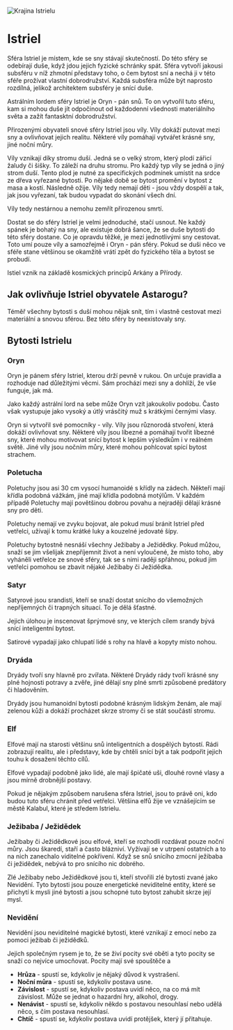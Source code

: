 ![Krajina Istrielu](istriel.png)

# Istriel

Sféra Istriel je místem, kde se sny stávají skutečností. Do této sféry se odebírají duše, když jdou jejich fyzické schránky spát. Sféra vytvoří jakousi subsféru v níž zhmotní představy toho, o čem bytost sní a nechá ji v této sféře prožívat vlastní dobrodružství. Každá subsféra může být naprosto rozdílná, jelikož architektem subsféry je snící duše.

Astrálním lordem sféry Istriel je Oryn - pán snů. To on vytvořil tuto sféru, kam si mohou duše jít odpočinout od každodenní všednosti materiálního světa a zažít fantasktní dobrodružství.

Přirozenými obyvateli snové sféry Istriel jsou víly. Víly dokáží putovat mezi sny a ovlivňovat jejich realitu. Některé víly pomáhají vytvářet krásné sny, jiné noční můry.

Víly vznikají díky stromu duší. Jedná se o velký strom, který plodí zářicí žaludy či šišky. To záleží na druhu stromu. Pro každý typ víly se jedná o jiný strom duší. Tento plod je nutné za specifických podmínek umístit na srdce ze dřeva vyřezané bytosti. Po nějaké době se bytost promění v bytost z masa a kostí. Následně ožije. Víly tedy nemají děti - jsou vždy dospělí a tak, jak jsou vyřezaní, tak budou vypadat do skonání všech dní.

Víly tedy nestárnou a nemohu zemřít přirozenou smrtí.

Dostat se do sféry Istriel je velmi jednoduché, stačí usnout. Ne každý spánek je bohatý na sny, ale existuje dobrá šance, že se duše bytosti do této sféry dostane. Co je opravdu těžké, je mezi jednotlivými sny cestovat. Toto umí pouze víly a samozřejmě i Oryn - pán sféry. Pokud se duši něco ve sféře stane většinou se okamžitě vrátí zpět do fyzického těla a bytost se probudí.

Istiel vznik na základě kosmických principů Arkány a Přírody.

## Jak ovlivňuje Istriel obyvatele Astarogu?

Téměř všechny bytosti s duší mohou nějak snít, tím i vlastně cestovat mezi materiální a snovou sférou. Bez této sféry by neexistovaly sny.

## Bytosti Istrielu

### Oryn

Oryn je pánem sféry Istriel, kterou drží pevně v rukou. On určuje pravidla a rozhoduje nad důležitými věcmi. Sám prochází mezi sny a dohlíží, že vše funguje, jak má.

Jako každý astrální lord na sebe může Oryn vzít jakoukoliv podobu. Často však vystupuje jako vysoký a útlý vrásčitý muž s krátkými černými vlasy.

Oryn si vytvořil své pomocníky - víly. Víly jsou různorodá stvoření, která dokáží ovlivňovat sny. Některé víly jsou líbezné a pomáhají tvořit líbezné sny, které mohou motivovat snící bytost k lepším výsledkům i v reálném světě. Jiné víly jsou nočním můry, které mohou pohlcovat spící bytost strachem.

### Poletucha

Poletuchy jsou asi 30 cm vysocí humanoidé s křídly na zádech. Někteří mají křídla podobná vážkám, jiné mají křídla podobná motýlům. V každém případě Poletuchy mají povětšinou dobrou povahu a nejraději dělají krásné sny pro děti.

Poletuchy nemají ve zvyku bojovat, ale pokud musí bránit Istriel před vetřelci, užívají k tomu krátké luky a kouzelné jedovaté šípy.

Poletuchy bytostně nesnáší všechny Ježibaby a Ježidědky. Pokud můžou, snaží se jim všelijak znepříjemnit život a není vyloučené, že místo toho, aby vyháněli vetřelce ze snové sféry, tak se s nimi raději spřáhnou, pokud jim vetřelci pomohou se zbavit nějaké Ježibaby či Ježidědka.

### Satyr

Satyrové jsou srandisti, kteří se snaží dostat snícího do všemožných nepříjemných či trapných situací. To je dělá šťastné.

Jejich úlohou je inscenovat šprýmové sny, ve kterých cílem srandy bývá snící inteligentní bytost.

Satirové vypadají jako chlupatí lidé s rohy na hlavě a kopyty místo nohou.

### Dryáda

Dryády tvoří sny hlavně pro zvířata. Některé Dryády rády tvoří krásné sny plné hojnosti potravy a zvěře, jiné dělají sny plné smrti způsobené predátory či hladověním.

Dryády jsou humanoidní bytosti podobné krásným lidským ženám, ale mají zelenou kůži a dokáží procházet skrze stromy či se stát součástí stromu.

### Elf

Elfové mají na starosti většinu snů inteligentních a dospělých bytostí. Rádi zobrazují realitu, ale i představy, kde by chtěli snící být a tak podpořit jejich touhu k dosažení těchto cílů.

Elfové vypadají podobně jako lidé, ale mají špičaté uši, dlouhé rovné vlasy a jsou mírně drobnější postavy.

Pokud je nějakým způsobem narušena sféra Istriel, jsou to právě oni, kdo budou tuto sféru chránit před vetřelci. Většina elfů žije ve vznášejícím se městě Kalabul, které je středem Istrielu.

### Ježibaba / Ježidědek

Ježibaby či Ježidědkové jsou elfové, kteří se rozhodli rozdávat pouze noční můry. Jsou škaredí, staří a často blázniví. Vyžívají se v utrpení ostatních a to na nich zanechalo viditelné pokřivení. Když se snů snícího zmocní ježibaba či ježidědek, nebývá to pro snícího nic dobrého.

Zlé Ježibaby nebo Ježidědkové jsou ti, kteří stvořili zlé bytosti zvané jako Nevidění. Tyto bytosti jsou pouze energetické neviditelné entity, které se přichytí k mysli jiné bytosti a jsou schopné tuto bytost zahubit skrze její mysl.

### Nevidění

Nevidění jsou neviditelné magické bytosti, které vznikají z emocí nebo za pomoci ježibab či ježidědků.

Jejich společným rysem je to, že se živí pocity své oběti a tyto pocity se snaží co nejvíce umocňovat. Pocity mají své spouštěče a

* **Hrůza** - spustí se, kdykoliv je nějaký důvod k vystrašení.
* **Noční můra** - spustí se, kdykoliv postava usne.
* **Závislost** - spustí se, kdykoliv postava uvidí něco, na co má mít závislost. Může se jednat o hazardní hry, alkohol, drogy.
* **Nenávist** - spustí se, kdykoliv někdo s postavou nesouhlasí nebo udělá něco, s čím postava nesouhlasí.
* **Chtíč** - spustí se, kdykoliv postava uvidí protějšek, který jí přitahuje.
